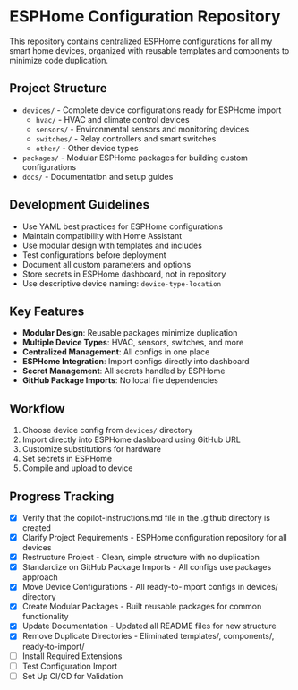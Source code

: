 <!-- Use this file to provide workspace-specific custom instructions to Copilot. For more details, visit https://code.visualstudio.com/docs/copilot/copilot-customization#_use-a-githubcopilotinstructionsmd-file -->

# ESPHome Configuration Repository

This repository contains centralized ESPHome configurations for all my smart home devices, organized with reusable templates and components to minimize code duplication.

## Project Structure
- `devices/` - Complete device configurations ready for ESPHome import
  - `hvac/` - HVAC and climate control devices
  - `sensors/` - Environmental sensors and monitoring devices
  - `switches/` - Relay controllers and smart switches
  - `other/` - Other device types
- `packages/` - Modular ESPHome packages for building custom configurations
- `docs/` - Documentation and setup guides

## Development Guidelines
- Use YAML best practices for ESPHome configurations
- Maintain compatibility with Home Assistant
- Use modular design with templates and includes
- Test configurations before deployment
- Document all custom parameters and options
- Store secrets in ESPHome dashboard, not in repository
- Use descriptive device naming: `device-type-location`

## Key Features
- **Modular Design**: Reusable packages minimize duplication
- **Multiple Device Types**: HVAC, sensors, switches, and more
- **Centralized Management**: All configs in one place
- **ESPHome Integration**: Import configs directly into dashboard
- **Secret Management**: All secrets handled by ESPHome
- **GitHub Package Imports**: No local file dependencies

## Workflow
1. Choose device config from `devices/` directory
2. Import directly into ESPHome dashboard using GitHub URL
3. Customize substitutions for hardware
4. Set secrets in ESPHome
5. Compile and upload to device

## Progress Tracking
- [x] Verify that the copilot-instructions.md file in the .github directory is created
- [x] Clarify Project Requirements - ESPHome configuration repository for all devices
- [x] Restructure Project - Clean, simple structure with no duplication
- [x] Standardize on GitHub Package Imports - All configs use packages approach
- [x] Move Device Configurations - All ready-to-import configs in devices/ directory
- [x] Create Modular Packages - Built reusable packages for common functionality
- [x] Update Documentation - Updated all README files for new structure
- [x] Remove Duplicate Directories - Eliminated templates/, components/, ready-to-import/
- [ ] Install Required Extensions
- [ ] Test Configuration Import
- [ ] Set Up CI/CD for Validation
